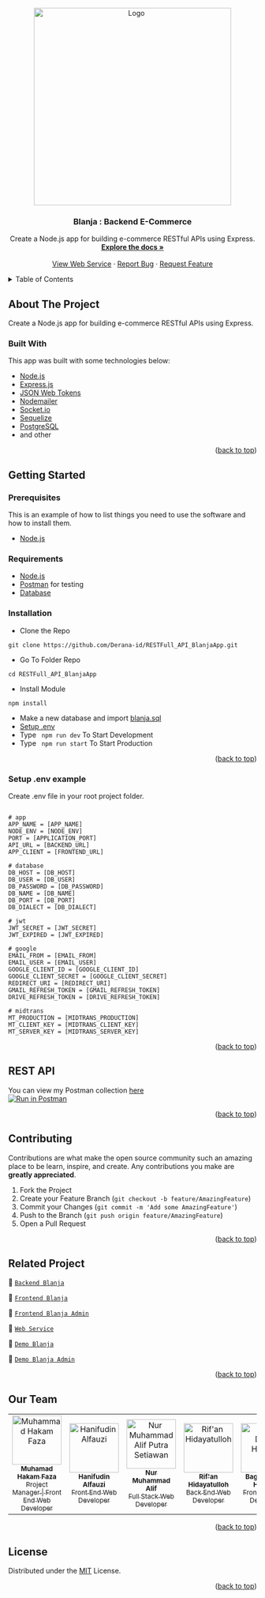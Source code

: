 <div id="top"></div>

<!-- PROJECT LOGO -->
<br />
<div align="center">
  <a href="https://github.com/Derana-id/RESTFull_API_BlanjaApp">
    <img src="https://lh3.googleusercontent.com/d/13oL_tdqAFzcRVAPIk0lWpAuGZQ1Dmj4d" alt="Logo" width="400px">
  </a>

  <h3 align="center">Blanja : Backend E-Commerce</h3>

  <p align="center">
    Create a Node.js app for building e-commerce RESTful APIs using Express.
    <br />
    <a href="https://github.com/Derana-id/RESTFull_API_BlanjaApp"><strong>Explore the docs »</strong></a>
    <br />
    <br />
    <a href="blanja-app.herokuapp.com/">View Web Service</a>
    ·
    <a href="https://github.com/Derana-id/RESTFull_API_BlanjaApp/issues">Report Bug</a>
    ·
    <a href="https://github.com/Derana-id/RESTFull_API_BlanjaApp/issues">Request Feature</a>
  </p>
</div>

<!-- TABLE OF CONTENTS -->
<details>
  <summary>Table of Contents</summary>
  <ol>
    <li>
      <a href="#about-the-project">About The Project</a>
      <ul>
        <li><a href="#built-with">Built With</a></li>
      </ul>
    </li>
    <li>
      <a href="#getting-started">Getting Started</a>
      <ul>
        <li><a href="#prerequisites">Prerequisites</a></li>
        <li><a href="#requirements">Requirements</a></li>
        <li><a href="#installation">Installation</a></li>
        <li><a href="#setup-env-example">Setup .env example</a></li>
      </ul>
    </li>
    <li><a href="#rest-api">REST API</a></li>
    <li><a href="#contributing">Contributing</a></li>
    <li><a href="#related-project">Related Project</a></li>
    <li><a href="#contributing">Contributing</a></li>
    <li><a href="#our-team">Our Team</a></li>
    <li><a href="#license">License</a></li>
  </ol>
</details>


<!-- ABOUT THE PROJECT -->
## About The Project

Create a Node.js app for building e-commerce RESTful APIs using Express.

### Built With
This app was built with some technologies below:
- [Node.js](https://nodejs.org/en/)
- [Express.js](https://expressjs.com/)
- [JSON Web Tokens](https://jwt.io/)
- [Nodemailer](https://nodemailer.com/about/)
- [Socket.io](https://socket.io/)
- [Sequelize](https://sequelize.org/)
- [PostgreSQL](https://www.postgresql.org/)
- and other

<p align="right">(<a href="#top">back to top</a>)</p>

<!-- GETTING STARTED -->
## Getting Started

### Prerequisites

This is an example of how to list things you need to use the software and how to install them.

* [Node.js](https://nodejs.org/en/download/)

### Requirements
* [Node.js](https://nodejs.org/en/)
* [Postman](https://www.getpostman.com/) for testing
* [Database](./blanja.sql)

### Installation

- Clone the Repo
```
git clone https://github.com/Derana-id/RESTFull_API_BlanjaApp.git
```
- Go To Folder Repo
```
cd RESTFull_API_BlanjaApp
```
- Install Module
```
npm install
```
- Make a new database and import [blanja.sql](./blanja.sql)
- <a href="#setup-env-example">Setup .env</a>
- Type ` npm run dev` To Start Development
- Type ` npm run start` To Start Production

<p align="right">(<a href="#top">back to top</a>)</p>

### Setup .env example

Create .env file in your root project folder.

```env

# app
APP_NAME = [APP_NAME]
NODE_ENV = [NODE_ENV]
PORT = [APPLICATION_PORT]
API_URL = [BACKEND_URL]
APP_CLIENT = [FRONTEND_URL]

# database
DB_HOST = [DB_HOST]
DB_USER = [DB_USER]
DB_PASSWORD = [DB_PASSWORD]
DB_NAME = [DB_NAME]
DB_PORT = [DB_PORT]
DB_DIALECT = [DB_DIALECT]

# jwt
JWT_SECRET = [JWT_SECRET]
JWT_EXPIRED = [JWT_EXPIRED]

# google
EMAIL_FROM = [EMAIL_FROM]
EMAIL_USER = [EMAIL_USER]
GOOGLE_CLIENT_ID = [GOOGLE_CLIENT_ID]
GOOGLE_CLIENT_SECRET = [GOOGLE_CLIENT_SECRET]
REDIRECT_URI = [REDIRECT_URI]
GMAIL_REFRESH_TOKEN = [GMAIL_REFRESH_TOKEN]
DRIVE_REFRESH_TOKEN = [DRIVE_REFRESH_TOKEN]

# midtrans
MT_PRODUCTION = [MIDTRANS_PRODUCTION]
MT_CLIENT_KEY = [MIDTRANS_CLIENT_KEY]
MT_SERVER_KEY = [MIDTRANS_SERVER_KEY]
```

<p align="right">(<a href="#top">back to top</a>)</p>

## REST API

You can view my Postman collection [here](https://www.postman.com/warped-shadow-374852/workspace/e-commerce/overview)
</br>
[![Run in Postman](https://run.pstmn.io/button.svg)](https://app.getpostman.com/run-collection/20204010-9bbf1514-fc7c-4c49-b41b-678b052dea35?action=collection%2Ffork&collection-url=entityId%3D20204010-9bbf1514-fc7c-4c49-b41b-678b052dea35%26entityType%3Dcollection%26workspaceId%3D2d0c24df-fbb7-405f-93af-c4ef984f8428)

<p align="right">(<a href="#top">back to top</a>)</p>

<!-- CONTRIBUTING -->
## Contributing

Contributions are what make the open source community such an amazing place to be learn, inspire, and create. Any contributions you make are **greatly appreciated**.

1. Fork the Project
2. Create your Feature Branch (`git checkout -b feature/AmazingFeature`)
3. Commit your Changes (`git commit -m 'Add some AmazingFeature'`)
4. Push to the Branch (`git push origin feature/AmazingFeature`)
5. Open a Pull Request

<p align="right">(<a href="#top">back to top</a>)</p>

## Related Project
:rocket: [`Backend Blanja`](https://github.com/Derana-id/RESTFull_API_BlanjaApp)

:rocket: [`Frontend Blanja`](https://github.com/Derana-id/Front-End-BelanjaApp)

:rocket: [`Frontend Blanja Admin`](https://github.com/Derana-id/Front-End-Admin)

:rocket: [`Web Service`](https://blanja-app.herokuapp.com/)

:rocket: [`Demo Blanja`](https://bit.ly/blanja-app)

:rocket: [`Demo Blanja Admin`](https://blanja-admin.vercel.app/)

<p align="right">(<a href="#top">back to top</a>)</p>

## Our Team

<center>
  <table>
    <tr>
      <td align="center">
        <a href="https://github.com/hakamfaza">
          <img width="100" src="https://avatars.githubusercontent.com/u/75160713?v=4" alt="Muhammad Hakam Faza"><br/>
          <sub><b>Muhamad Hakam Faza</b></sub> <br/>
          <sub>Project Manager | Front End Web Developer</sub>
        </a>
      </td>
      <td align="center">
        <a href="https://github.com/hanifudin0597">
          <img width="100" src="https://avatars.githubusercontent.com/u/47863909?v=4" alt="Hanifudin Alfauzi"><br/>
          <sub><b>Hanifudin Alfauzi</b></sub> <br/>
          <sub>Front End Web Developer</sub>
        </a>
      </td>
      <td align="center">
        <a href="https://github.com/altrawan">
          <img width="100" src="https://avatars.githubusercontent.com/u/39686865?v=4" alt="Nur Muhammad Alif Putra Setiawan"><br/>
          <sub><b>Nur Muhammad Alif</b></sub> <br/>
          <sub>Full Stack Web Developer</sub>
        </a>
      </td>
      <td align="center">
        <a href="https://github.com/rifanhidayatulloh">
          <img width="100" src="https://avatars.githubusercontent.com/u/87940197?v=4" alt="Rif'an Hidayatulloh"><br/>
          <sub><b>Rif'an Hidayatulloh</b></sub> <br/>
          <sub>Back End Web Developer</sub>
        </a>
      </td>
      <td align="center">
        <a href="https://github.com/bagus25dzikri06">
          <img width="100" src="https://avatars.githubusercontent.com/u/18045292?v=4" alt="Bagus Dzikri Hidayat"><br/>
          <sub><b>Bagus Dzikri Hidayat</b></sub> <br/>
          <sub>Front End Web Developer</sub>
        </a>
      </td>
    </tr>
  </table>
</center>

<p align="right">(<a href="#top">back to top</a>)</p>

## License
Distributed under the [MIT](/LICENSE) License.

<p align="right">(<a href="#top">back to top</a>)</p>
